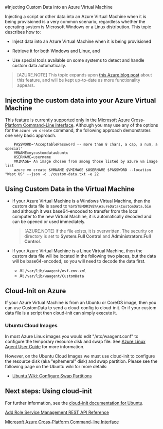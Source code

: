 <properties 
	pageTitle="Injecting Custom Data into Azure Virtual Machines" 
	description="This topic describes how to inject custom data into an Azure Virtual Machine when the instance is created and how to locate the custom data on either Windows or Linux." 
	services="virtual-machines" 
	documentationCenter="" 
	authors="squillace" 
	manager="timlt" 
	editor="tysonn"/>

<tags 
	ms.service="virtual-machines" 
	ms.workload="infrastructure-services" 
	ms.tgt_pltfrm="vm-windows" 
	ms.devlang="na" 
	ms.topic="article" 
	ms.date="04/07/2015" 
	ms.author="rasquill"/>


#Injecting Custom Data into an Azure Virtual Machine 

Injecting a script or other data into an Azure Virtual Machine when it is being provisioned is a very common scenario, regardless whether the operating system is Microsoft Windows or a Linux distribution. This topic describes how to:

- Inject data into an Azure Virtual Machine when it is being provisioned

- Retrieve it for both Windows and Linux, and 

- Use special tools available on some systems to detect and handle custom data automatically.

> [AZURE.NOTE] This topic expands upon [this Azure blog post](http://azure.microsoft.com/blog/2014/04/21/custom-data-and-cloud-init-on-windows-azure/) about this feature, and will be kept up-to-date as more functionality appears.

## Injecting the custom data into your Azure Virtual Machine

This feature is currently supported only in the [Microsoft Azure Cross-Platform Command-Line Interface](https://github.com/Azure/azure-sdk-tools-xplat). Although you may use any of the options for the `azure vm create` command, the following approach demonstrates one very basic approach. 

```
    PASSWORD='AcceptablePassword -- more than 8 chars, a cap, a num, a special'
    VMNAME=mycustomdataubuntu
    USERNAME=username
    VMIMAGE= An image chosen from among those listed by azure vm image list
    azure vm create $VMNAME $VMIMAGE $USERNAME $PASSWORD --location "West US" --json -d ./custom-data.txt -e 22
```


## Using Custom Data in the Virtual Machine
 
+ If your Azure Virtual Machine is a Windows Virtual Machine, then the custom data file is saved to `%SYSTEMDRIVE%\AzureData\CustomData.bin` and although it was base64-encoded to transfer from the local computer to the new Virtual Machine, it is automatically decoded and can be opened or used immediately. 

   > [AZURE.NOTE] If the file exists, it is overwritten. The security on directory is set to **System:Full Control** and **Administrators:Full Control**.

+ If your Azure Virtual Machine is a Linux Virtual Machine, then the custom data file will be located in the following two places, but the data will be base64-encoded, so you will need to decode the data first.

    + At `/var/lib/waagent/ovf-env.xml`
    + At `/var/lib/waagent/CustomData` 



## Cloud-Init on Azure

If your Azure Virtual Machine is from an Ubuntu or CoreOS image, then you can use CustomData to send a cloud-config to cloud-init. Or if your custom data file is a script then cloud-init can simply execute it.

### Ubuntu Cloud Images

In most Azure Linux images you would edit "/etc/waagent.conf" to configure the temporary resource disk and swap file. See [Azure Linux Agent User Guide](./virtual-machines-linux-agent-user-guide.md) for more information.

However, on the Ubuntu Cloud Images we must use cloud-init to configure the resource disk (aka "ephemeral" disk) and swap partition.  Please see the following page on the Ubuntu wiki for more details:

 - [Ubuntu Wiki: Configure Swap Partitions](http://go.microsoft.com/fwlink/?LinkID=532955&clcid=0x409)


<!--Every topic should have next steps and links to the next logical set of content to keep the customer engaged-->
## Next steps: Using cloud-init

For further information, see the [cloud-init documentation for Ubuntu](https://help.ubuntu.com/community/CloudInit).

<!--Link references-->
[Add Role Service Management REST API Reference](http://msdn.microsoft.com/library/azure/jj157186.aspx)

[Microsoft Azure Cross-Platform Command-line Interface](https://github.com/Azure/azure-sdk-tools-xplat)

